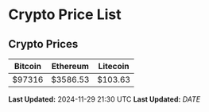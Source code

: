 # Crypto Price List

## Crypto Prices
| Bitcoin | Ethereum | Litecoin |
| ------- | -------- | -------- |
| $97316 | $3586.53 | $103.63 |
**Last Updated:** 2024-11-29 21:30 UTC
**Last Updated:** $DATE$
